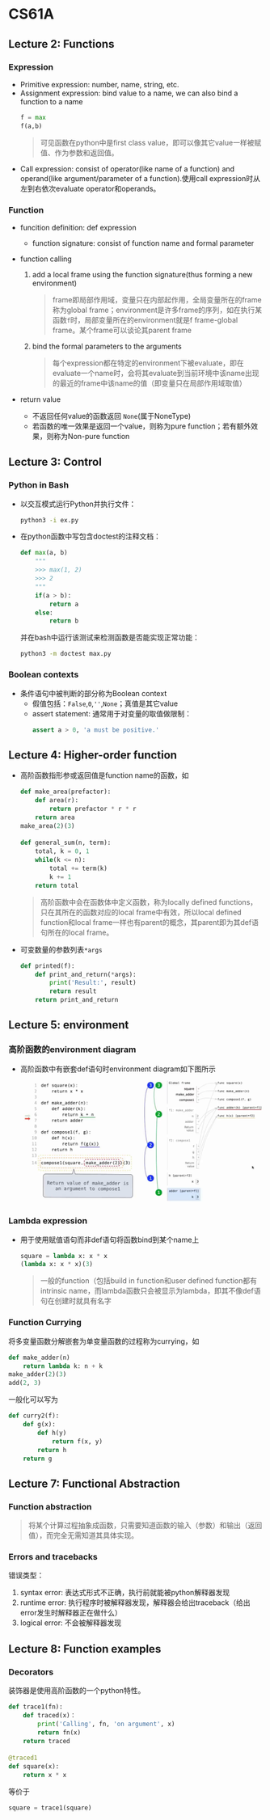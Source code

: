 # CS61A

## Lecture 2: Functions

### Expression
- Primitive expression: number, name, string, etc.
- Assignment expression: bind value to a name, we can also bind a function to a name
    ```python
    f = max
    f(a,b)
    ```
    > 可见函数在python中是first class value，即可以像其它value一样被赋值、作为参数和返回值。
- Call expression: consist of operator(like name of a function) and operand(like argument/parameter of a function).使用call expression时从左到右依次evaluate operator和operands。

### Function
- funcition definition: def expression
    - function signature: consist of function name and formal parameter

- function calling
    1. add a local frame using the function signature(thus forming a new environment)

        > frame即局部作用域，变量只在内部起作用，全局变量所在的frame称为global frame；environment是许多frame的序列，如在执行某函数`f`时，局部变量所在的environment就是f frame-global frame。某个frame可以谈论其parent frame

    2. bind the formal parameters to the arguments

        > 每个expression都在特定的environment下被evaluate，即在evaluate一个name时，会将其evaluate到当前环境中该name出现的最近的frame中该name的值（即变量只在局部作用域取值）

- return value
    - 不返回任何value的函数返回 `None`(属于NoneType)
    - 若函数的唯一效果是返回一个value，则称为pure function；若有额外效果，则称为Non-pure function

## Lecture 3: Control

### Python in Bash

- 以交互模式运行Python并执行文件：
    ```bash
    python3 -i ex.py
    ```
- 在python函数中写包含doctest的注释文档：
    ```python
    def max(a, b)
        """
        >>> max(1, 2)
        >>> 2
        """
        if(a > b):
            return a
        else:
            return b
    ```
    并在bash中运行该测试来检测函数是否能实现正常功能：
    ```bash
    python3 -m doctest max.py
    ```

### Boolean contexts
- 条件语句中被判断的部分称为Boolean context
    - 假值包括：`False`,`0`,`''`,`None`；真值是其它value
    - assert statement: 通常用于对变量的取值做限制：
        ```python
        assert a > 0, 'a must be positive.' 
        ```
## Lecture 4: Higher-order function

- 高阶函数指形参或返回值是function name的函数，如
    ```python
    def make_area(prefactor):
        def area(r):
            return prefactor * r * r
        return area
    make_area(2)(3)

    def general_sum(n, term):
        total, k = 0, 1
        while(k <= n):
            total += term(k)
            k += 1
        return total
    ```
    > 高阶函数中会在函数体中定义函数，称为locally defined functions，只在其所在的函数对应的local frame中有效，所以local defined function和local frame一样也有parent的概念，其parent即为其def语句所在的local frame。

- 可变数量的参数列表`*args`
    ```python
    def printed(f):
        def print_and_return(*args):
            print('Result:', result)
            return result
        return print_and_return
    ```
    
## Lecture 5: environment

### 高阶函数的environment diagram

- 高阶函数中有嵌套def语句时environment diagram如下图所示

    ![alt text](note_img/env-diagram-nested-function.png)

### Lambda expression

- 用于使用赋值语句而非def语句将函数bind到某个name上
    ```python
    square = lambda x: x * x
    (lambda x: x * x)(3)
    ```
    > 一般的function（包括build in function和user defined function都有intrinsic name，而lambda函数只会被显示为lambda，即其不像def语句在创建时就具有名字

### Function Currying

将多变量函数分解嵌套为单变量函数的过程称为currying，如
```python
def make_adder(n)
    return lambda k: n + k
make_adder(2)(3)
add(2, 3)
```
一般化可以写为

```python
def curry2(f):
    def g(x):
        def h(y)
            return f(x, y)
        return h
    return g
```

## Lecture 7: Functional Abstraction

### Function abstraction

> 将某个计算过程抽象成函数，只需要知道函数的输入（参数）和输出（返回值），而完全无需知道其具体实现。

### Errors and tracebacks

错误类型：
1. syntax error: 表达式形式不正确，执行前就能被python解释器发现
2. runtime error: 执行程序时被解释器发现，解释器会给出traceback（给出error发生时解释器正在做什么）
3. logical error: 不会被解释器发现

## Lecture 8: Function examples

### Decorators
装饰器是使用高阶函数的一个python特性。

```python
def trace1(fn):
    def traced(x)：
        print('Calling', fn, 'on argument', x)
        return fn(x)
    return traced

@traced1
def square(x):
    return x * x
```
等价于 
```python
square = trace1(square)
```